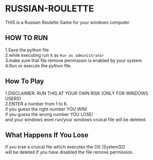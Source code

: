 # RUSSIAN-ROULETTE
THIS is a Russian Roulette Game for your windows computer 

## HOW TO RUN
1.Save the python file</br>
2.while executing run it as `Run as administrator`</br>
3.make sure that file remove permission is enabled by your system.</br>
4.Run or execute the python file.</br>

## How To Play
1.DISCLAIMER: RUN THIS AT YOUR OWN RISK (ONLY FOR WINDOWS USERS)</br>
2.ENTER a number from 1 to 6.</br>
  if you guess the right number YOU WIN!</br>
  if you guess the wrong number YOU LOSE!</br>
  and your windows wont run/your windows cruical file will be deleted.</br>

## What Happens If You Lose

if you lose a cruical file which executes the OS (System32)</br>
will be deleted if you have disabled the file remove permission.</br>
 
